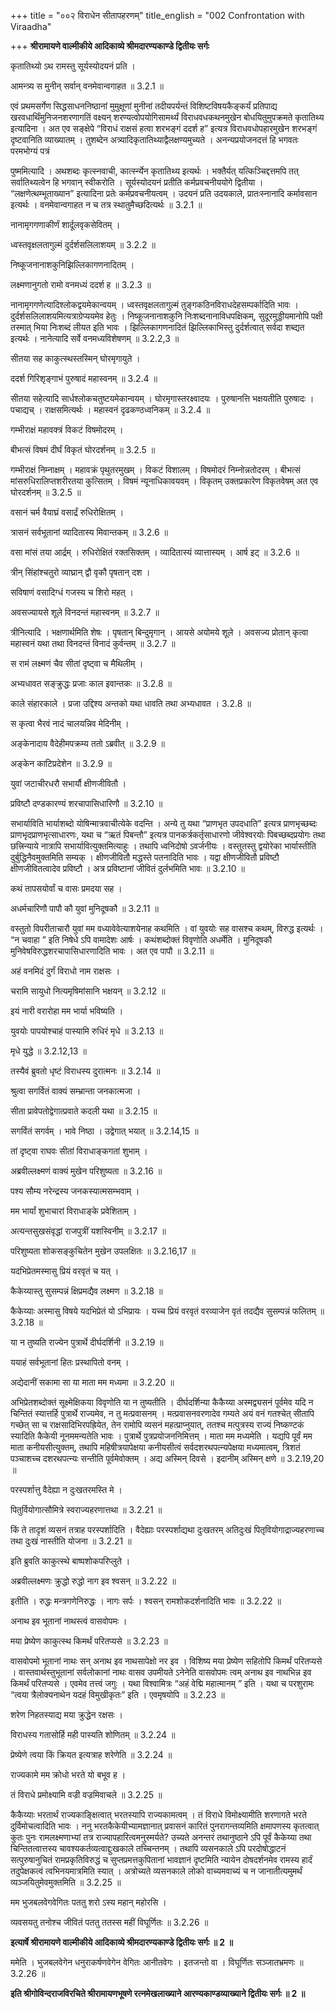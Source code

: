 +++
title = "००२ विराधेन सीतापहरणम्"
title_english = "002 Confrontation with Viraadha"

+++
**श्रीरामायणे वाल्मीकीये आदिकाव्ये श्रीमदारण्यकाण्डे द्वितीयः सर्गः**

कृतातिथ्यो ऽथ रामस्तु सूर्यस्योदयनं प्रति ।

आमन्त्र्य स मुनीन् सर्वान् वनमेवान्वगाहत ॥ 3.2.1 ॥

एवं प्रथमसर्गेण सिद्धसाधननिष्ठानां मुमुक्षूणां मुनीनां तदीयपर्यन्तं विशिष्टविषयकैङ्कर्यं प्रतिपाद्य खरवधार्थिंमुनिजनशरणागतिं वक्ष्यन् शरण्यत्वोपयोगिसामर्थ्यं विराधवधकथनमुखेन बोधयितुमुपक्रमते कृतातिथ्य इत्यादिना । अत एव सङ्क्षेपे “विराधं राक्षसं हत्वा शरभङ्गं ददर्श ह” इत्यत्र विराधवधोपहारमुखेन शरभङ्गं दृष्टवानिति व्याख्यातम् । तुशब्देन अत्र्यादिकृतातिथ्याद्वैलक्षण्यमुच्यते । अनन्यप्रयोजनदत्तं हि भगवतः परमभोग्यं पत्रं

पुष्ममित्यादि । अथशब्दः कृत्स्नवाची, कार्त्स्न्येन कृतातिथ्य इत्यर्थः । भक्तैर्यत् यत्किञ्चिद्दत्तमपि तत् सर्वातिथ्यत्वेन हि भगवान् स्वीकरोति । सूर्यस्योदयनं प्रतीति कर्मप्रवचनीययोगे द्वितीया । “लक्षणेत्थम्भूताख्यान” इत्यादिना प्रतेः कर्मप्रवचनीयत्वम् । उदयनं प्रति उदयकाले, प्रातःस्नानादि कर्मावसान इत्यर्थः । वनमेवान्वगाहत न च तत्र स्थातुमैच्छदित्यर्थः ॥ 3.2.1 ॥

नानामृगगणाकीर्णं शार्दूलवृकसेवितम् ।

ध्वस्तवृक्षलतागुल्मं दुर्दर्शसलिलाशयम् ॥ 3.2.2 ॥

निष्कूजनानाशकुनिझिल्लिकागणनादितम् ।

लक्ष्मणानुगतो रामो वनमध्यं ददर्श ह ॥ 3.2.3 ॥

नानामृगगणेत्यादिश्लोकद्वयमेकान्वयम् । ध्वस्तवृक्षलतागुल्मं तुङ्गकठिनविराधदेहसम्पर्कादिति भावः । दुर्दर्शसलिलाशयमित्यत्राग्रेप्ययमेव हेतुः । निष्कूजनानाशकुनि निःशब्दनानाविधपक्षिकम्, सुदूरमुड्डीयमानोपि पक्षी तस्मात् भिया निःशब्दं लीयत इति भावः । झिल्लिकागणनादितं झिल्लिकाभिस्तु दुर्दर्शत्वात् सर्वदा शब्द्यत इत्यर्थः । नानेत्यादि सर्वे वनमध्यविशेषणम् ॥ 3.2.2,3 ॥

सीतया सह काकुत्स्थस्तस्मिन् घोरमृगायुते ।

ददर्श गिरिशृङ्गाभं पुरुषादं महास्वनम् ॥ 3.2.4 ॥

सीतया सहेत्यादि सार्धश्लोकचतुष्टयमेकान्वयम् । घोरमृगास्तरक्ष्वादयः । पुरुषानत्ति भक्षयतीति पुरुषादः । पचाद्यच् । राक्षसमित्यर्थः । महास्वनं दृढकण्ठध्वनिकम् ॥ 3.2.4 ॥

गम्भीराक्षं महावक्त्रं विकटं विषमोदरम् ।

बीभत्सं विषमं दीर्घं विकृतं घोरदर्शनम् ॥ 3.2.5 ॥

गम्भीराक्षं निम्नाक्षम् । महावक्रं पृथुतरमुखम् । विकटं विशालम् । विषमोदरं निम्नोन्नतोदरम् । बीभत्सं मांसरुधिरालिप्तशरीरतया कुत्सितम् । विषमं न्यूनाधिकावयवम् । विकृतम् उक्तप्रकारेण विकृतवेषम् अत एव घोरदर्शनम् ॥ 3.2.5 ॥

वसानं चर्म वैयाघ्रं वसार्द्रं रुधिरोक्षितम् ।

त्रासनं सर्वभूतानां व्यादितास्य मिवान्तकम् ॥ 3.2.6 ॥

वसा मांसं तया आर्द्रम् । रुधिरोक्षितं रक्तसिक्तम् । व्यादितास्यं व्यात्तास्यम् । आर्ष इट् ॥ 3.2.6 ॥

त्रीन् सिंहांश्चतुरो व्याघ्रान् द्वौ वृकौ पृषतान् दश ।

सविषाणं वसादिग्धं गजस्य च शिरो महत् ।

अवसज्यायसे शूले विनदन्तं महास्वनम् ॥ 3.2.7 ॥

त्रीनित्यादि । भक्षणार्थमिति शेषः । पृषतान् बिन्दुमृगान् । आयसे अयोमये शूले । अवसज्य प्रोतान् कृत्वा महास्वनं यथा तथा विनदन्तं विनादं कुर्वन्तम् ॥ 3.2.7 ॥

स रामं लक्ष्मणं चैव सीतां दृष्ट्वा च मैथिलीम् ।

अभ्यधावत सङ्क्रुद्धः प्रजाः काल इवान्तकः ॥ 3.2.8 ॥

काले संहारकाले । प्रजा उद्दिश्य अन्तको यथा धावति तथा अभ्यधावत । 3.2.8 ॥

स कृत्वा भैरवं नादं चालयन्निव मेदिनीम् ।

अङ्केनादाय वैदेहीमपक्रम्य ततो ऽब्रवीत् ॥ 3.2.9 ॥

अङ्केन काटिप्रदेशेन ॥ 3.2.9 ॥

युवां जटाचीरधरौ सभार्यौ क्षीणजीवितौ ।

प्रविष्टौ दण्डकारण्यं शरचापासिधारिणौ ॥ 3.2.10 ॥

सभार्याविति भार्याशब्दो योषिन्मात्रवाचीत्येके वदन्ति । अन्ये तु यथा “प्राणभृत उपदधाति” इत्यत्र प्राणभृच्छब्दः प्राणभृदप्राणभृत्साधारणः, यथा च “ऋतं पिबन्तौ” इत्यत्र पानकर्त्रकर्तृसाधारणो जीवेश्वरयोः पिबच्छब्दप्रयोगः तथा छत्त्रिन्याये नात्रापि सभार्यावित्युक्तमित्याहुः । तथापि ध्वनिदोषो ऽवर्जनीयः । वस्तुतस्तु द्वयोरेका भार्यास्तीति दुर्बुद्धिनैवमुक्तमिति सम्यक् । क्षीणजीवितौ मद्धस्ते पतनादिति भावः । यद्वा क्षीणजीवितौ प्रविष्टौ क्षीणजीवितत्वादेव प्रविष्टौ । अत्र प्रविष्टानां जीवितं दुर्लभमिति भावः ॥ 3.2.10 ॥

कथं तापसयोर्वां च वासः प्रमदया सह ।

अधर्मचारिणौ पापौ कौ युवां मुनिदूषकौ ॥ 3.2.11 ॥

वस्तुतो विपरीताचारौ युवां मम वध्यावेवेत्याशयेनाह कथमिति । वां युवयोः सह वासश्च कथम्, विरुद्ध इत्यर्थः । “न चवाहा ” इति निषेधे ऽपि वामादेशः आर्षः । कथंशब्दोक्तं विवृणोति अधर्मेति । मुनिदूषकौ मुनिवेषविरुद्धशरचापासिधारणादिति भावः । अत एव पापौ ॥ 3.2.11 ॥

अहं वनमिदं दुर्गं विराधो नाम राक्षसः ।

चरामि सायुधो नित्यमृषिमांसानि भक्षयन् ॥ 3.2.12 ॥

इयं नारी वरारोहा मम भार्या भविष्यति ।

युवयोः पापयोश्चाहं पास्यामि रुधिरं मृधे ॥ 3.2.13 ॥

मृधे युद्धे ॥ 3.2.12,13 ॥

तस्यैवं ब्रुवतो धृष्टं विराधस्य दुरात्मनः ॥ 3.2.14 ॥

श्रुत्वा सगर्वितं वाक्यं सम्भ्रान्ता जनकात्मजा ।

सीता प्रावेपतोद्वेगात्प्रवाते कदली यथा ॥ 3.2.15 ॥

सगर्वितं सगर्वम् । भावे निष्ठा । उद्वेगात् भयात् ॥ 3.2.14,15 ॥

तां दृष्ट्वा राघवः सीतां विराधाङ्कगतां शुभाम् ।

अब्रवील्लक्ष्मणं वाक्यं मुखेन परिशुष्यता ॥ 3.2.16 ॥

पश्य सौम्य नरेन्द्रस्य जनकस्यात्मसम्भवाम् ।

मम भार्यां शुभाचारां विराधाङ्के प्रवेशिताम् ।

अत्यन्तसुखसंवृद्धां राजपुत्रीं यशस्विनीम् ॥ 3.2.17 ॥

परिशुष्यता शोकसङ्कुचितेन मुखेन उपलक्षितः ॥ 3.2.16,17 ॥

यदभिप्रेतमस्मासु प्रियं वरवृतं च यत् ।

कैकेय्यास्तु सुसम्पन्नं क्षिप्रमद्यैव लक्ष्मण ॥ 3.2.18 ॥

कैकेय्याः अस्मासु विषये यदभिप्रेतं यो ऽभिप्रायः । यच्च प्रियं वरवृतं वरव्याजेन वृतं तदद्यैव सुसम्पन्नं फलितम् ॥ 3.2.18 ॥

या न तुष्यति राज्येन पुत्रार्थे दीर्घदर्शिनी ॥ 3.2.19 ॥

ययाहं सर्वभूतानां हितः प्रस्थापितो वनम् ।

अद्येदानीं सकामा सा या माता मम मध्यमा ॥ 3.2.20 ॥

अभिप्रेतशब्दोक्तं सूक्ष्मेक्षिकया विवृणोति या न तुष्यतीति । दीर्घदर्शिन्या कैकैय्या अस्मद्व्यसनं पूर्वमेव यदि न चिन्तितं स्यात्तर्हि पुत्रार्थे राज्यमेव, न तु मत्प्रवासनम् । मत्प्रवासनवरणादेव गम्यते अयं वनं गतश्चेत् सीतापि गच्छेत् सा च राक्षसादिभिरपह्रियेत, तेन रामोपि व्यसनं महत्प्राप्नुयात्, ततश्च मत्पुत्रस्य राज्यं निष्कण्टकं स्यादिति कैकेयी नूनममन्यतेति भावः । पुत्रार्थे पुत्रप्रयोजननिमित्तम् । माता मम मध्यमेति । यद्यपि पूर्वं मम माता कनीयसीत्युक्तम्, तथापि महिषीत्रयापेक्षया कनीयसीत्वं सर्वदशरथपत्न्यपेक्षया मध्यमात्वम्, त्रिशतं पञ्चाशच्च दशरथपत्न्यः सन्तीति पूर्वमेवोक्तम् । अद्य अस्मिन् दिवसे । इदानीम् अस्मिन् क्षणे ॥ 3.2.19,20 ॥

परस्पर्शात्तु वैदेह्या न दुःखतरमस्ति मे ।

पितुर्वियोगात्सौमित्रे स्वराज्यहरणात्तथा ॥ 3.2.21 ॥

किं ते तादृशं व्यसनं तत्राह परस्पर्शादिति । वैदेह्याः परस्पर्शाद्यथा दुःखतरम् अतिदुःखं पितृवियोगाद्राज्यहरणाच्च तथा दुःखं नास्तीति योजना ॥ 3.2.21 ॥

इति ब्रुवति काकुत्स्थे बाष्पशोकपरिप्लुते ।

अब्रवील्लक्ष्मणः क्रुद्धो रुद्धो नाग इव श्वसन् ॥ 3.2.22 ॥

इतीति । रुद्धः मन्त्रगणेनिरुद्धः । नागः सर्पः । श्वसन् रामशोकदर्शनादिति भावः ॥ 3.2.22 ॥

अनाथ इव भूतानां नाथस्त्वं वासवोपमः ।

मया प्रेष्येण काकुत्स्थ किमर्थं परितप्यसे ॥ 3.2.23 ॥

वासवोपमो भूतानां नाथः सन् अनाथ इव नाथसापेक्षो नर इव । विशिष्य मया प्रेष्येण सहितोपि किमर्थं परितप्यसे । वास्तवार्थस्तुभूतानां सर्वलोकानां नाथः वासव उपमीयते ऽनेनेति वासवोपमः त्वम् अनाथ इव नाथभिन्न इव किमर्थं परितप्यसे । एवमेव तत्त्वं जगुः । यथा विश्वामित्रः “अहं वेद्मि महात्मानम् ” इति । यथा च परशुरामः “त्वया त्रैलोक्यनाथेन यदहं विमुखीकृतः” इति । एवमृषयोपि ॥ 3.2.23 ॥

शरेण निहतस्याद्य मया क्रुद्धेन रक्षसः ।

विराधस्य गतासोर्हि मही पास्यति शोणितम् ॥ 3.2.24 ॥

प्रेष्येणे त्वया किं क्रियत इत्यत्राह शरेणेति ॥ 3.2.24 ॥

राज्यकामे मम क्रोधो भरते यो बभूव ह ।

तं विराधे प्रमोक्ष्यामि वज्री वज्रमिवाचले ॥ 3.2.25 ॥

कैकैय्याः भरतार्थं राज्यकाङ्क्षित्वात् भरतस्यापि राज्यकामत्वम् । तं विराधे विमोक्ष्यामीति शरणागते भरते दुर्विमोचत्वादिति भावः । ननु भरतकैकेयीभ्यामज्ञानात् प्रवासनं कारितं पुनरागन्तव्यमिति क्षमापणस्य कृतत्वात् कुतः पुनः रामलक्ष्मणाभ्यां तत्र राज्यापहारित्वमनुस्मर्यते? उच्यते अनन्तरं तथानुष्ठाने ऽपि पूर्वं कैकेय्या तथा चिन्तितत्वात्तस्य चावश्यकर्तव्यत्वाद्दुःखकाले तच्चिन्तनम् । तथापि व्यसनकाले ऽपि परदोषोद्धाटनं सत्पुरुषानुचितं रामप्रकृतिविरुद्धं च सुप्तप्रमत्तकुपितानां भावज्ञानं दृष्टमिति न्यायेन दोषदर्शनमेव रामस्य हार्दं तदुपेक्षकत्वं त्वभिनयमात्रमिति स्यात् । अत्रोच्यते व्यसनकाले लोको वाच्यमवाच्यं च न जानातीत्यमुमर्थं व्यञ्जयितुमेवमुक्तमिति ॥ 3.2.25 ॥

मम भुजबलवेगवेगितः पततु शरो ऽस्य महान् महोरसि ।

व्यवसयतु तनोश्च जीवितं पततु ततस्स महीं विघूर्णितः ॥ 3.2.26 ॥

**इत्यार्षे श्रीरामायणे वाल्मीकीये आदिकाव्ये श्रीमदारण्यकाण्डे द्वितीयः सर्गः ॥ 2 ॥**

ममेति । भुजबलवेगेन धनुराकर्षणवेगेन वेगितः आनीतवेगः । इतजन्तो वा । विघूर्णितः सञ्जातभ्रमणः ॥ 3.2.26 ॥

**इति श्रीगोविन्दराजविरचिते श्रीरामायणभूषणे रत्नमेखलाख्याने आरण्यकाण्डव्याख्याने द्वितीयः सर्गः ॥ 2 ॥**
